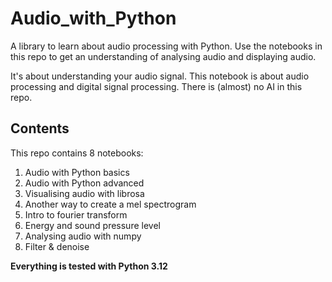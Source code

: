 # Audio_with_Python
A library to learn about audio processing with Python. Use the notebooks in this repo to get an understanding of analysing audio and displaying audio. 

It's about understanding your audio signal. This notebook is about audio processing and digital signal processing. There is (almost) no AI in this repo. 

## Contents
This repo contains 8 notebooks:
1. Audio with Python basics
2. Audio with Python advanced
3. Visualising audio with librosa
4. Another way to create a mel spectrogram
5. Intro to fourier transform
6. Energy and sound pressure level
7. Analysing audio with numpy
8. Filter & denoise 

**Everything is tested with Python 3.12**